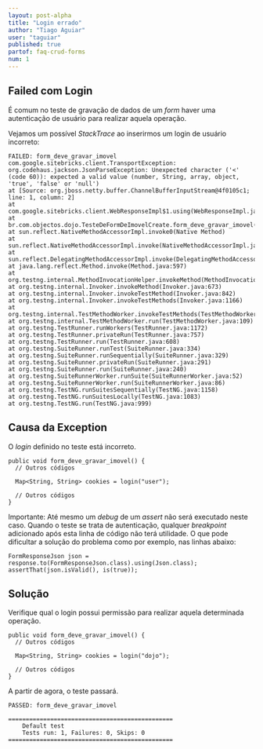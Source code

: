 ```yaml
---
layout: post-alpha
title: "Login errado"
author: "Tiago Aguiar"
user: "taguiar"
published: true
partof: faq-crud-forms
num: 1
---
```


## Failed com Login

É comum no teste de gravação de dados de um _form_ haver uma autenticação de usuário para realizar
aquela operação.

Vejamos um possível _StackTrace_ ao inserirmos um login de usuário incorreto:

	FAILED: form_deve_gravar_imovel
	com.google.sitebricks.client.TransportException: org.codehaus.jackson.JsonParseException: Unexpected character ('<' (code 60)): expected a valid value (number, String, array, object, 'true', 'false' or 'null')
	at [Source: org.jboss.netty.buffer.ChannelBufferInputStream@4f0105c1; line: 1, column: 2]
	at com.google.sitebricks.client.WebResponseImpl$1.using(WebResponseImpl.java:59)
	at br.com.objectos.dojo.TesteDeFormDeImovelCreate.form_deve_gravar_imovel(TesteDeFormDeImovelCreate.java:88)
	at sun.reflect.NativeMethodAccessorImpl.invoke0(Native Method)
	at sun.reflect.NativeMethodAccessorImpl.invoke(NativeMethodAccessorImpl.java:39)
	at sun.reflect.DelegatingMethodAccessorImpl.invoke(DelegatingMethodAccessorImpl.java:25)
	at java.lang.reflect.Method.invoke(Method.java:597)
	at org.testng.internal.MethodInvocationHelper.invokeMethod(MethodInvocationHelper.java:81)
	at org.testng.internal.Invoker.invokeMethod(Invoker.java:673)
	at org.testng.internal.Invoker.invokeTestMethod(Invoker.java:842)
	at org.testng.internal.Invoker.invokeTestMethods(Invoker.java:1166)
	at org.testng.internal.TestMethodWorker.invokeTestMethods(TestMethodWorker.java:125)
	at org.testng.internal.TestMethodWorker.run(TestMethodWorker.java:109)
	at org.testng.TestRunner.runWorkers(TestRunner.java:1172)
	at org.testng.TestRunner.privateRun(TestRunner.java:757)
	at org.testng.TestRunner.run(TestRunner.java:608)
	at org.testng.SuiteRunner.runTest(SuiteRunner.java:334)
	at org.testng.SuiteRunner.runSequentially(SuiteRunner.java:329)
	at org.testng.SuiteRunner.privateRun(SuiteRunner.java:291)
	at org.testng.SuiteRunner.run(SuiteRunner.java:240)
	at org.testng.SuiteRunnerWorker.runSuite(SuiteRunnerWorker.java:52)
	at org.testng.SuiteRunnerWorker.run(SuiteRunnerWorker.java:86)
	at org.testng.TestNG.runSuitesSequentially(TestNG.java:1158)
	at org.testng.TestNG.runSuitesLocally(TestNG.java:1083)
	at org.testng.TestNG.run(TestNG.java:999) 

## Causa da Exception

O _login_ definido no teste está incorreto.
		
	public void form_deve_gravar_imovel() {
	  // Outros códigos
	  
	  Map<String, String> cookies = login("user");
	
	  // Outros códigos
	}
	
Importante: Até mesmo um _debug_ de um _assert_ não será executado neste caso. Quando o teste se trata
de autenticação, qualquer  _breakpoint_ adicionado após esta linha de código não terá utilidade. 
O que pode dificultar a solução do problema como por exemplo, nas linhas abaixo: 	

	FormResponseJson json = response.to(FormResponseJson.class).using(Json.class);
	assertThat(json.isValid(), is(true));
	
## Solução

Verifique qual o login possui permissão para realizar aquela determinada operação.

	public void form_deve_gravar_imovel() {
	  // Outros códigos
	  
	  Map<String, String> cookies = login("dojo");
	
	  // Outros códigos
	}
	
A partir de agora, o teste passará.	

	PASSED: form_deve_gravar_imovel
	
	===============================================
	    Default test
	    Tests run: 1, Failures: 0, Skips: 0
	===============================================
